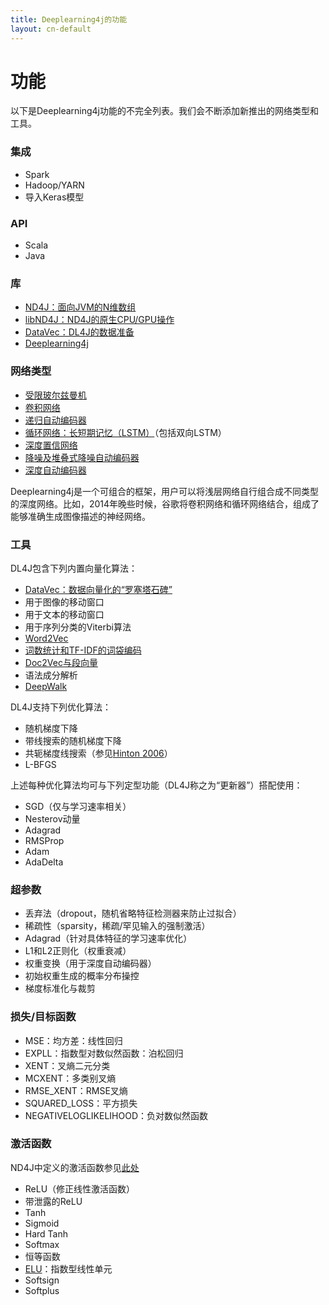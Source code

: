 ```yaml
---
title: Deeplearning4j的功能
layout: cn-default
---
```


# 功能

以下是Deeplearning4j功能的不完全列表。我们会不断添加新推出的网络类型和工具。 

### 集成

* Spark
* Hadoop/YARN
* 导入Keras模型

### API

* Scala
* Java 


### 库

* [ND4J：面向JVM的N维数组](http://nd4j.org)
* [libND4J：ND4J的原生CPU/GPU操作](https://github.com/deeplearning4j/libnd4j)
* [DataVec：DL4J的数据准备](https://github.com/deeplearning4j/DataVec)
* [Deeplearning4j](https://github.com/deeplearning4j/deeplearning4j)

### 网络类型

* [受限玻尔兹曼机](./restrictedboltzmannmachine.html)
* [卷积网络](./convolutionalnets.html)
* [递归自动编码器](https://github.com/deeplearning4j/deeplearning4j/blob/master/deeplearning4j/deeplearning4j-core/src/test/java/org/deeplearning4j/models/featuredetectors/autoencoder/recursive/RecursiveAutoEncoderTest.java)
* [循环网络：长短期记忆（LSTM）](https://github.com/deeplearning4j/deeplearning4j/blob/master/deeplearning4j/deeplearning4j-core/src/test/java/org/deeplearning4j/models/classifiers/lstm/LSTMTest.java)（包括双向LSTM）
* [深度置信网络](./deepbeliefnetwork.html)
* [降噪及堆叠式降噪自动编码器](./denoisingautoencoder.html)
* [深度自动编码器](./deepautoencoder.html)

Deeplearning4j是一个可组合的框架，用户可以将浅层网络自行组合成不同类型的深度网络。比如，2014年晚些时候，谷歌将卷积网络和循环网络结合，组成了能够准确生成图像描述的神经网络。

### 工具

DL4J包含下列内置向量化算法：

* [DataVec：数据向量化的“罗塞塔石碑”](https://github.com/deeplearning4j/DataVec)
* 用于图像的移动窗口
* 用于文本的移动窗口 
* 用于序列分类的Viterbi算法
* [Word2Vec](./word2vec.html)
* [词数统计和TF-IDF的词袋编码](./bagofwords-tf-idf.html)
* [Doc2Vec与段向量](https://deeplearning4j.org/doc2vec)
* 语法成分解析
* [DeepWalk](http://arxiv.org/abs/1403.6652)

DL4J支持下列优化算法：

* 随机梯度下降
* 带线搜索的随机梯度下降
* 共轭梯度线搜索（参见[Hinton 2006](http://www.cs.toronto.edu/~hinton/science.pdf)）
* L-BFGS

上述每种优化算法均可与下列定型功能（DL4J称之为“更新器”）搭配使用：

* SGD（仅与学习速率相关）
* Nesterov动量
* Adagrad
* RMSProp
* Adam
* AdaDelta

### 超参数

* 丢弃法（dropout，随机省略特征检测器来防止过拟合）
* 稀疏性（sparsity，稀疏/罕见输入的强制激活）
* Adagrad（针对具体特征的学习速率优化）
* L1和L2正则化（权重衰减）
* 权重变换（用于深度自动编码器）
* 初始权重生成的概率分布操控
* 梯度标准化与裁剪

### 损失/目标函数

* MSE：均方差：线性回归
* EXPLL：指数型对数似然函数：泊松回归
* XENT：叉熵二元分类
* MCXENT：多类别叉熵
* RMSE_XENT：RMSE叉熵
* SQUARED_LOSS：平方损失
* NEGATIVELOGLIKELIHOOD：负对数似然函数

### 激活函数 

ND4J中定义的激活函数参见[此处](https://github.com/deeplearning4j/deeplearning4j/tree/master/nd4j/nd4j-backends/nd4j-api-parent/nd4j-api/src/main/java/org/nd4j/linalg/api/ops/impl/transforms)

* ReLU（修正线性激活函数）
* 带泄露的ReLU
* Tanh
* Sigmoid
* Hard Tanh
* Softmax
* 恒等函数
* [ELU](http://arxiv.org/abs/1511.07289)：指数型线性单元
* Softsign
* Softplus
